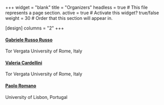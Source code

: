 +++
widget = "blank" 
title = "Organizers"
headless = true  # This file represents a page section.
active = true  # Activate this widget? true/false
weight = 30  # Order that this section will appear in.

[design]
columns = "2"
+++

<div class="row">
  <div class="col-lg-4 col-md-4 mb-4">
    <div class="card experience course shadow-sm rounded-0 border-0">
      <div class="card-body">
        <a href="https://grussorusso.github.io" target="_blank" rel="noopener">
          <h4 class="card-title exp-title text-muted my-0">Gabriele Russo Russo</h4>
          </a>
        <div class="card-subtitle my-0 article-metadata">
            Tor Vergata University of Rome, Italy
<span class="middot-divider"></span>
</div> </div> </div>
  </div>


  <div class="col-lg-4 col-md-4 mb-4">
    <div class="card experience course shadow-sm rounded-0 border-0">
      <div class="card-body">
        <a href="http://www.ce.uniroma2.it/~valeria/" target="_blank" rel="noopener">
          <h4 class="card-title exp-title text-muted my-0">Valeria Cardellini</h4>
          </a>
        <div class="card-subtitle my-0 article-metadata">
            Tor Vergata University of Rome, Italy
<span class="middot-divider"></span>
</div> </div> </div>
  </div>

  <div class="col-lg-4 col-md-4 mb-4">
    <div class="card experience course shadow-sm rounded-0 border-0">
      <div class="card-body">
      <a href="https://www.dpss.inesc-id.pt/~romanop/" target="_blank"
      rel="noopener">
          <h4 class="card-title exp-title text-muted my-0">Paolo Romano</h4>
	  </a>
        <div class="card-subtitle my-0 article-metadata">
	University of Lisbon, Portugal
<span class="middot-divider"></span>
</div> </div> </div>
  </div>

</div>
